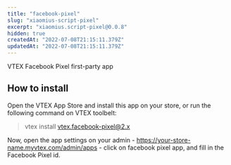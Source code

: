 ```yaml
---
title: "facebook-pixel"
slug: "xiaomius-script-pixel"
excerpt: "xiaomius.script-pixel@0.0.8"
hidden: true
createdAt: "2022-07-08T21:15:11.379Z"
updatedAt: "2022-07-08T21:15:11.379Z"
---
```

VTEX Facebook Pixel first-party app

## How to install

Open the VTEX App Store and install this app on your store, or run the following command on VTEX toolbelt:

> vtex install vtex.facebook-pixel@2.x

Now, open the app settings on your admin - https://your-store-name.myvtex.com/admin/apps - click on facebook pixel app, and fill in the Facebook Pixel id.